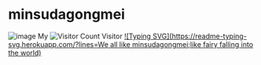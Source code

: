 # minsudagongmei
![image](https://github.com/minsudagongmei/minsudagongmei.github.io/blob/main/img-storage/1FE6CEA6-5D0B-4E48-AE71-151F29FEE673.jpeg)
My ![Visitor Count](https://profile-counter.glitch.me/minsudagongmei/count.svg) Visitor
[![Typing SVG](https://readme-typing-svg.herokuapp.com/?lines=We all like minsudagongmei;like fairy falling into the world)](https://git.io/typing-svg)
